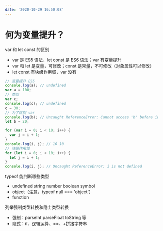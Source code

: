 ```yaml
---
date: '2020-10-29 16:50:08'
---
```


# 何为变量提升？

var 和 let const 的区别

- var 是 ES5 语法，let const 是 ES6 语法；var 有变量提升
- var 和 let 是变量，可修改；const 是常量，不可修改（对象属性可以修改）
- let const 有块级作用域，var 没有

```js
// 变量提升 ES5
console.log(a); // undefined
var a = 100;
// 类似
var c;
console.log(c); // undefined
c = 30;
// 为了区别 var
console.log(b); // Uncaught ReferenceError: Cannot access 'b' before initialization
let b = 20;
```

```js
for (var i = 0; i < 10; i++) {
  var j = i + 1;
}
console.log(i, j); // 10 10
// 块级作用域
for (let i = 0; i < 10; i++) {
  let j = i + 1;
}
console.log(i, j); // Uncaught ReferenceError: i is not defined
```

typeof 能判断哪些类型

- undefined string number boolean symbol
- object（注意，typeof null === 'object'）
- function

列举强制类型转换和隐士类型转换

- 强制：parseInt parseFloat toString 等
- 隐式：if、逻辑运算、==、+拼接字符串
